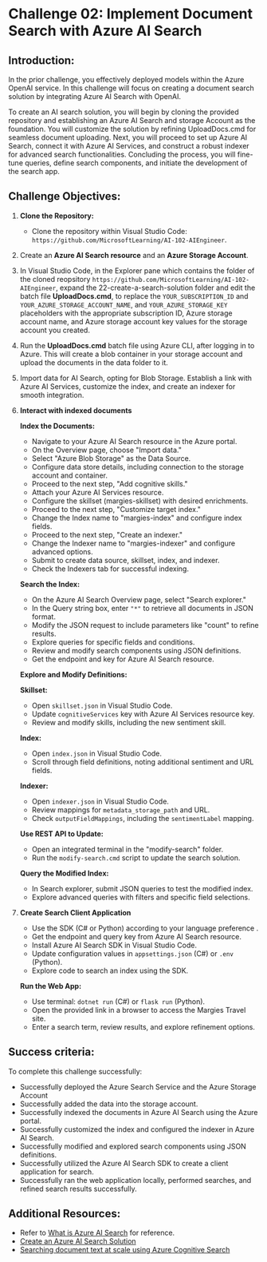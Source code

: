 # Challenge 02: Implement Document Search with Azure AI Search

## Introduction:
In the prior challenge, you effectively deployed models within the Azure OpenAI service. In this challenge will focus on creating a document search solution by integrating Azure AI Search with OpenAI. 

To create an AI search solution, you will begin by cloning the provided repository and establishing an Azure AI Search and storage Account as the foundation. You will customize the solution by refining UploadDocs.cmd for seamless document uploading. Next, you will proceed to set up Azure AI Search, connect it with Azure AI Services, and construct a robust indexer for advanced search functionalities. Concluding the process, you will fine-tune queries, define search components, and initiate the development of the search app.

## Challenge Objectives:

1. **Clone the Repository:**
   - Clone the repository within Visual Studio Code: `https://github.com/MicrosoftLearning/AI-102-AIEngineer`.

2. Create an **Azure AI Search resource** and an **Azure Storage Account**.

3. In Visual Studio Code, in the Explorer pane which contains the folder of the cloned reopsitory `https://github.com/MicrosoftLearning/AI-102-AIEngineer`, expand the 22-create-a-search-solution folder and edit the batch file **UploadDocs.cmd**, to replace the `YOUR_SUBSCRIPTION_ID` and `YOUR_AZURE_STORAGE_ACCOUNT_NAME`, and `YOUR_AZURE_STORAGE_KEY` placeholders with the appropriate subscription ID, Azure storage account name, and Azure storage account key values for the storage account you created.

4. Run the **UploadDocs.cmd** batch file using Azure CLI, after logging in to Azure. This will create a blob container in your storage account and upload the documents in the data folder to it.

5. Import data for AI Search, opting for Blob Storage. Establish a link with Azure AI Services, customize the index, and create an indexer for smooth integration.
   
6. **Interact with indexed documents**
   
   **Index the Documents:**
      
   - Navigate to your Azure AI Search resource in the Azure portal.
   - On the Overview page, choose "Import data."
   - Select "Azure Blob Storage" as the Data Source.
   - Configure data store details, including connection to the storage account and container.
   - Proceed to the next step, "Add cognitive skills."
   - Attach your Azure AI Services resource.
   - Configure the skillset (margies-skillset) with desired enrichments.
   - Proceed to the next step, "Customize target index."
   - Change the Index name to "margies-index" and configure index fields.
   - Proceed to the next step, "Create an indexer."
   - Change the Indexer name to "margies-indexer" and configure advanced options.
   - Submit to create data source, skillset, index, and indexer.
   - Check the Indexers tab for successful indexing.
    
   **Search the Index:**
   
   - On the Azure AI Search Overview page, select "Search explorer."
   - In the Query string box, enter `"*"` to retrieve all documents in JSON format.
   - Modify the JSON request to include parameters like "count" to refine results.
   - Explore queries for specific fields and conditions.
   - Review and modify search components using JSON definitions.
   - Get the endpoint and key for Azure AI Search resource.
   
   **Explore and Modify Definitions:**
      
   **Skillset:**
      - Open `skillset.json` in Visual Studio Code.
      - Update `cognitiveServices` key with Azure AI Services resource key.
      - Review and modify skills, including the new sentiment skill.

   **Index:**
      - Open `index.json` in Visual Studio Code.
      - Scroll through field definitions, noting additional sentiment and URL fields.
    
   **Indexer:**
      - Open `indexer.json` in Visual Studio Code.
      - Review mappings for `metadata_storage_path` and URL.
      - Check `outputFieldMappings`, including the `sentimentLabel` mapping.

   **Use REST API to Update:**
      - Open an integrated terminal in the "modify-search" folder.
      - Run the `modify-search.cmd` script to update the search solution.
      
   **Query the Modified Index:**
      - In Search explorer, submit JSON queries to test the modified index.
      - Explore advanced queries with filters and specific field selections.

7. **Create Search Client Application** 

   - Use the SDK (C# or Python) according to your language preference .
   - Get the endpoint and query key from Azure AI Search resource.
   - Install Azure AI Search SDK in Visual Studio Code.
   - Update configuration values in `appsettings.json` (C#) or `.env` (Python).
   - Explore code to search an index using the SDK.
     
   **Run the Web App:**
   - Use terminal: `dotnet run` (C#) or `flask run` (Python).
   - Open the provided link in a browser to access the Margies Travel site.
   - Enter a search term, review results, and explore refinement options.


## Success criteria:
To complete this challenge successfully:

- Successfully deployed the Azure Search Service and the Azure Storage Account
- Successfully added the data into the storage account.
- Successfully indexed the documents in Azure AI Search using the Azure portal.
- Successfully customized the index and configured the indexer in Azure AI Search.
- Successfully modified and explored search components using JSON definitions.
- Successfully utilized the Azure AI Search SDK to create a client application for search.
- Successfully ran the web application locally, performed searches, and refined search results successfully.

## Additional Resources:

- Refer to [What is Azure AI Search](https://learn.microsoft.com/en-us/azure/search/search-what-is-azure-search) for reference.
- [Create an Azure AI Search Solution](https://github.com/MicrosoftLearning/AI-102-AIEngineer/blob/master/Instructions/22-azure-search.md)
- [Searching document text at scale using Azure Cognitive Search](https://benalexkeen.com/searching-document-text-at-scale-using-azure-cognitive-search/)
